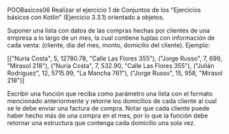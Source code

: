 POOBasicos06
Realizar el ejercicio 1 de Conjuntos de los "Ejercicios básicos con Kotlin" (Ejercicio 3.3.1) orientado a objetos.

Suponer una lista con datos de las compras hechas por clientes de una empresa a lo largo de un mes, la cual contiene 
tuplas con información de cada venta: (cliente, día del mes, monto, domicilio del cliente). Ejemplo:

[("Nuria Costa", 5, 12780.78, "Calle Las Flores 355"), 
("Jorge Russo", 7, 699, "Mirasol 218"), 
("Nuria Costa", 7, 532.90, "Calle Las Flores 355"), 
("Julián Rodriguez", 12, 5715.99, "La Mancha 761"), 
("Jorge Russo", 15, 958, "Mirasol 218")]

Escribir una función que reciba como parámetro una lista con el formato mencionado anteriormente y retorne los 
domicilios de cada cliente al cual se le debe enviar una factura de compra. Notar que cada cliente puede haber hecho 
más de una compra en el mes, por lo que la función debe retornar una estructura que contenga cada domicilio una sola vez.

